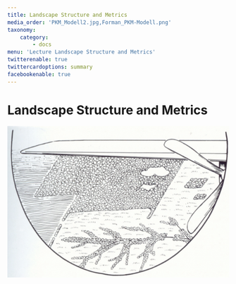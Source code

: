 ```yaml
---
title: Landscape Structure and Metrics
media_order: 'PKM_Modell2.jpg,Forman_PKM-Modell.png'
taxonomy:
    category:
        - docs
menu: 'Lecture Landscape Structure and Metrics'
twitterenable: true
twittercardoptions: summary
facebookenable: true
---
```


# Landscape Structure and Metrics

![Forman_PKM](Forman_PKM-Modell.png?lightbox=800&resize=600&classes=caption "Patch-Korridor-Matrix-Modell (Quelle: FORMAN 1995)")

<script type="application/ld+json"> 
{
  "@context": "http://schema.org",
  "@type": "Course",
  "name": "Landscape Structure and Metrics - OpenGeoEdu Module",
  "description": "In this module you will learn which landscape structure metrics exist and how and with which software you can use and calculate them. In addition, the required data basis is discussed in order to be able to carry out a successful analysis using landscape structure metrics.",
  "provider": {
    "@type": "Organization",
    "name": "OpenGeoEdu",
    "sameAs": "https://www.opengeoedu.de"
  }
} 
</script> 